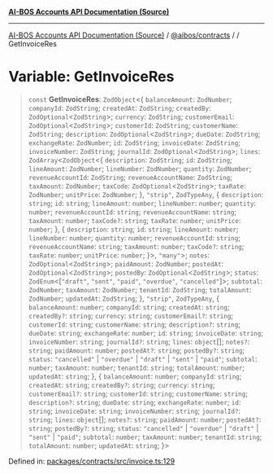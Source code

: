 [**AI-BOS Accounts API Documentation (Source)**](../../../README.md)

***

[AI-BOS Accounts API Documentation (Source)](../../../README.md) / [@aibos/contracts](../README.md) / [](../README.md) / GetInvoiceRes

# Variable: GetInvoiceRes

> `const` **GetInvoiceRes**: `ZodObject`\<\{ `balanceAmount`: `ZodNumber`; `companyId`: `ZodString`; `createdAt`: `ZodString`; `createdBy`: `ZodOptional`\<`ZodString`\>; `currency`: `ZodString`; `customerEmail`: `ZodOptional`\<`ZodString`\>; `customerId`: `ZodString`; `customerName`: `ZodString`; `description`: `ZodOptional`\<`ZodString`\>; `dueDate`: `ZodString`; `exchangeRate`: `ZodNumber`; `id`: `ZodString`; `invoiceDate`: `ZodString`; `invoiceNumber`: `ZodString`; `journalId`: `ZodOptional`\<`ZodString`\>; `lines`: `ZodArray`\<`ZodObject`\<\{ `description`: `ZodString`; `id`: `ZodString`; `lineAmount`: `ZodNumber`; `lineNumber`: `ZodNumber`; `quantity`: `ZodNumber`; `revenueAccountId`: `ZodString`; `revenueAccountName`: `ZodString`; `taxAmount`: `ZodNumber`; `taxCode`: `ZodOptional`\<`ZodString`\>; `taxRate`: `ZodNumber`; `unitPrice`: `ZodNumber`; \}, `"strip"`, `ZodTypeAny`, \{ `description`: `string`; `id`: `string`; `lineAmount`: `number`; `lineNumber`: `number`; `quantity`: `number`; `revenueAccountId`: `string`; `revenueAccountName`: `string`; `taxAmount`: `number`; `taxCode?`: `string`; `taxRate`: `number`; `unitPrice`: `number`; \}, \{ `description`: `string`; `id`: `string`; `lineAmount`: `number`; `lineNumber`: `number`; `quantity`: `number`; `revenueAccountId`: `string`; `revenueAccountName`: `string`; `taxAmount`: `number`; `taxCode?`: `string`; `taxRate`: `number`; `unitPrice`: `number`; \}\>, `"many"`\>; `notes`: `ZodOptional`\<`ZodString`\>; `paidAmount`: `ZodNumber`; `postedAt`: `ZodOptional`\<`ZodString`\>; `postedBy`: `ZodOptional`\<`ZodString`\>; `status`: `ZodEnum`\<\[`"draft"`, `"sent"`, `"paid"`, `"overdue"`, `"cancelled"`\]\>; `subtotal`: `ZodNumber`; `taxAmount`: `ZodNumber`; `tenantId`: `ZodString`; `totalAmount`: `ZodNumber`; `updatedAt`: `ZodString`; \}, `"strip"`, `ZodTypeAny`, \{ `balanceAmount`: `number`; `companyId`: `string`; `createdAt`: `string`; `createdBy?`: `string`; `currency`: `string`; `customerEmail?`: `string`; `customerId`: `string`; `customerName`: `string`; `description?`: `string`; `dueDate`: `string`; `exchangeRate`: `number`; `id`: `string`; `invoiceDate`: `string`; `invoiceNumber`: `string`; `journalId?`: `string`; `lines`: `object`[]; `notes?`: `string`; `paidAmount`: `number`; `postedAt?`: `string`; `postedBy?`: `string`; `status`: `"cancelled"` \| `"overdue"` \| `"draft"` \| `"sent"` \| `"paid"`; `subtotal`: `number`; `taxAmount`: `number`; `tenantId`: `string`; `totalAmount`: `number`; `updatedAt`: `string`; \}, \{ `balanceAmount`: `number`; `companyId`: `string`; `createdAt`: `string`; `createdBy?`: `string`; `currency`: `string`; `customerEmail?`: `string`; `customerId`: `string`; `customerName`: `string`; `description?`: `string`; `dueDate`: `string`; `exchangeRate`: `number`; `id`: `string`; `invoiceDate`: `string`; `invoiceNumber`: `string`; `journalId?`: `string`; `lines`: `object`[]; `notes?`: `string`; `paidAmount`: `number`; `postedAt?`: `string`; `postedBy?`: `string`; `status`: `"cancelled"` \| `"overdue"` \| `"draft"` \| `"sent"` \| `"paid"`; `subtotal`: `number`; `taxAmount`: `number`; `tenantId`: `string`; `totalAmount`: `number`; `updatedAt`: `string`; \}\>

Defined in: [packages/contracts/src/invoice.ts:129](https://github.com/pohlai88/accounts/blob/48103fb36d28b2b9bfb33472b6de2f719773cde9/packages/contracts/src/invoice.ts#L129)

